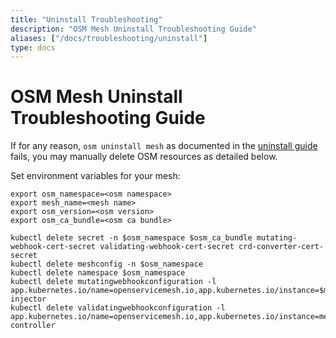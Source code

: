 ```yaml
---
title: "Uninstall Troubleshooting"
description: "OSM Mesh Uninstall Troubleshooting Guide"
aliases: ["/docs/troubleshooting/uninstall"]
type: docs
---
```


# OSM Mesh Uninstall Troubleshooting Guide

If for any reason, `osm uninstall mesh` as documented in the [uninstall guide](/docs/guides/uninstall/) fails, you may manually delete OSM resources as detailed below.

Set environment variables for your mesh:
```console
export osm_namespace=<osm namespace>
export mesh_name=<mesh name>
export osm_version=<osm version>
export osm_ca_bundle=<osm ca bundle>
```

```console
kubectl delete secret -n $osm_namespace $osm_ca_bundle mutating-webhook-cert-secret validating-webhook-cert-secret crd-converter-cert-secret
kubectl delete meshconfig -n $osm_namespace
kubectl delete namespace $osm_namespace
kubectl delete mutatingwebhookconfiguration -l app.kubernetes.io/name=openservicemesh.io,app.kubernetes.io/instance=$mesh_name,app.kubernetes.io/version=$osm_version,app=osm-injector
kubectl delete validatingwebhookconfiguration -l app.kubernetes.io/name=openservicemesh.io,app.kubernetes.io/instance=mesh_name,app.kubernetes.io/version=$osm_version,app=osm-controller
```
